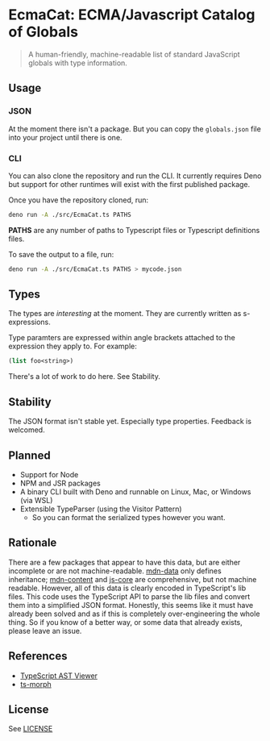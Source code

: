 # EcmaCat: ECMA/Javascript Catalog of Globals

> A human-friendly, machine-readable list of standard JavaScript globals with type information.

## Usage

### JSON

At the moment there isn't a package. But you can copy the `globals.json` file into your project until there is one.

### CLI

You can also clone the repository and run the CLI. It currently requires Deno but support for other runtimes will exist with the first published package.

Once you have the repository cloned, run:

```bash
deno run -A ./src/EcmaCat.ts PATHS
```

**PATHS** are any number of paths to Typescript files or Typescript definitions files.

To save the output to a file, run:

```bash
deno run -A ./src/EcmaCat.ts PATHS > mycode.json
```

## Types

The types are _interesting_ at the moment. They are currently written as s-expressions.

Type paramters are expressed within angle brackets attached to the expression they apply to. For example:

```clj
(list foo<string>)
```

There's a lot of work to do here. See Stability.

## Stability

The JSON format isn't stable yet. Especially type properties. Feedback is welcomed.

## Planned

- Support for Node
- NPM and JSR packages
- A binary CLI built with Deno and runnable on Linux, Mac, or Windows (via WSL)
- Extensible TypeParser (using the Visitor Pattern)
  - So you can format the serialized types however you want.

## Rationale

There are a few packages that appear to have this data, but are either incomplete or are not machine-readable. [mdn-data](https://github.com/mdn/data) only
defines inheritance; [mdn-content](https://github.com/mdn/content) and [js-core](https://github.com/zloirock/core-js) are comprehensive, but not machine
readable. However, all of this data is clearly encoded in TypeScript's lib files. This code uses the TypeScript API to parse the lib files and convert them into
a simplified JSON format. Honestly, this seems like it must have already been solved and as if this is completely over-engineering the whole thing. So if you
know of a better way, or some data that already exists, please leave an issue.

## References

- [TypeScript AST Viewer](https://ts-ast-viewer.com/)
- [ts-morph](https://ts-morph.com/details/interfaces)

## License

See [LICENSE](./LICENSE)
